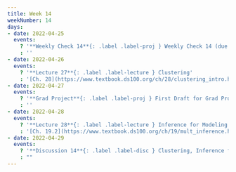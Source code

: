 ```yaml
---
title: Week 14
weekNumber: 14
days:
- date: 2022-04-25
  events:
    ? '**Weekly Check 14**{: .label .label-proj } Weekly Check 14 (due May 2)'
    : ''
- date: 2022-04-26
  events:
    ? '**Lecture 27**{: .label .label-lecture } Clustering'
    : '[Ch. 28](https://www.textbook.ds100.org/ch/28/clustering_intro.html)'
- date: 2022-04-27
  events:
    ? '**Grad Project**{: .label .label-proj } First Draft for Grad Project Due'
    : ''
- date: 2022-04-28
  events:
    ? '**Lecture 28**{: .label .label-lecture } Inference for Modeling'
    : '[Ch. 19.2](https://www.textbook.ds100.org/ch/19/mult_inference.html)'
- date: 2022-04-29
  events:
    ? '**Discussion 14**{: .label .label-disc } Clustering, Inference for Modeling'
    : ""
---
```

